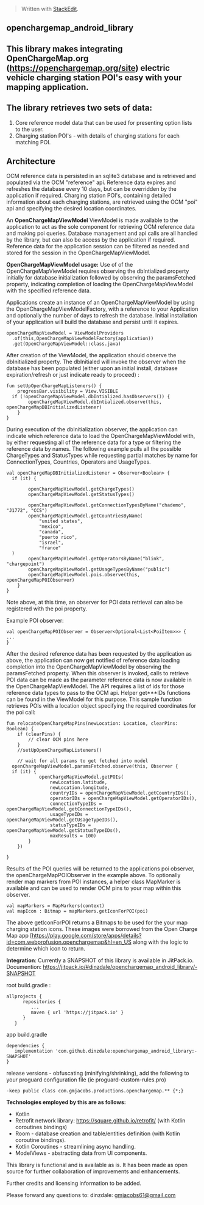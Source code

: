 



> Written with [StackEdit](https://stackedit.io/).
>

## openchargemap_android_library

## This library makes integrating OpenChargeMap.org (https://openchargemap.org/site) electric vehicle charging station POI's easy with your mapping application.





## **The library retrieves two sets of data:**

 1. Core reference model data that can be used for presenting option lists to the user.
 2. Charging station POI's - with details of charging stations for
   each matching POI.


## Architecture
OCM reference data is persisted in an sqlite3 database and is retrieved and populated via the OCM "reference" api. Reference data expires and refreshes the database every 10 days, but can be overridden by the application if required.
Charging station POI's, containing detailed information about each charging stations, are retrieved using the OCM "poi" api and specifying the desired location coordinates.

An **OpenChargeMapViewModel** ViewModel is made available to the application to act as the sole component for retrieving OCM reference data and making poi queries. Database management and api calls are all handled by the library, but can also be access by the application if required.
Reference data for the application session can be filtered as needed and stored for the session in the OpenChargeMapViewModel.

**OpenChargeMapViewModel usage:**
Use of of the OpenChargeMapViewModel requires observing the dbIntialized property initially for database initialization followed by observing the paramsFetched property, indicating completion of loading the OpenChargeMapViewModel with the specified reference data.

Applications create an instance of an OpenChargeMapViewModel by using the OpenChargeMapViewModelFactory,  with a reference to your  Application and optionally the number of days to refresh the database.  Initial installation of your application will build the database and persist until it expires.

    openChargeMapViewModel = ViewModelProviders
      .of(this,OpenChargeMapViewModelFactory(application))
      .get(OpenChargeMapViewModel::class.java)

After creation of the ViewModel, the application should observe the dbInitialized property. The dbInitialed will invoke the observer when the database has been populated (either upon an initial install, database expiration/refresh or just indicate ready to proceed) :

    fun setUpOpenChargeMapListeners() {
        progressBar.visibility = View.VISIBLE
      if (!openChargeMapViewModel.dbIntialized.hasObservers()) {
            openChargeMapViewModel.dbIntialized.observe(this, openChargeMapDBInitializedListener)
        }
    }

During execution of the dbInitialization observer, the application can indicate which reference data to load the OpenChargeMapViewModel with, by either requesting all of the reference data for a type or filtering the reference data by names. The following example pulls all the possible ChargeTypes and StatusTypes while requesting partial matches by name for ConnectionTypes, Countries, Operators and UsageTypes.

    val openChargeMapDBInitializedListener = Observer<Boolean> {
      if (it) {

            openChargeMapViewModel.getChargeTypes()
            openChargeMapViewModel.getStatusTypes()

            openChargeMapViewModel.getConnectionTypesByName("chademo", "J1772", "CCS")
            openChargeMapViewModel.getCountriesByName(
                "united states",
                "mexico",
                "canada",
                "puerto rico",
                "israel",
                "france"
      )
            openChargeMapViewModel.getOperatorsByName("blink", "chargepoint")
            openChargeMapViewModel.getUsageTypesByName("public")
            openChargeMapViewModel.pois.observe(this, openChargeMapPOIObserver)
        }
    }
Note above, at this time, an observer for POI data retrieval can also be registered with the poi property.

Example POI observer:

    val openChargeMapPOIObserver = Observer<Optional<List<PoiItem>>> {
    ...
    }

After the desired reference data has been requested by the application as above, the application can now get notified of reference data loading completion into the  OpenChargeMapViewModel by observing the paramsFetched property. When this observer is invoked, calls to retrieve POI data can be made as the parameter reference data is now available in the OpenChargeMapViewModel. The API requires a list of ids for those reference data types to pass to the OCM api. Helper get***IDs functions can be found in the ViewModel for this purpose. This sample function retrieves POIs with a location object specifying the required coordinates for the poi call:

    fun relocateOpenChargeMapPins(newLocation: Location, clearPins: Boolean) {
        if (clearPins) {
            // clear OCM pins here
        }
        //setUpOpenChargeMapListeners()

        // wait for all params to get fetched into model
      openChargeMapViewModel.paramsFetched.observe(this, Observer {
      if (it) {
                openChargeMapViewModel.getPOIs(
                    newLocation.latitude,
                    newLocation.longitude,
                    countryIDs = openChargeMapViewModel.getCountryIDs(),
                    operatorIDs = openChargeMapViewModel.getOperatorIDs(),
                    connectionTypeIDs = openChargeMapViewModel.getConnectionTypeIDs(),
                    usageTypeIDs = openChargeMapViewModel.getUsageTypeIDs(),
                    statusTypeIDs = openChargeMapViewModel.getStatusTypeIDs(),
                    maxResults = 100)
            }
        })

    }

Results of the POI queries will be returned to the applications poi observer, the openChargeMapPOIObserver in the example above.
To optionally render map markers from POI instances, a helper class MapMarker is available and can be used to render OCM pins to your map within this observer.

    val mapMarkers = MapMarkers(context)
    val mapIcon : Bitmap = mapMarkers.getIconForPOI(poi)

The above getIconForPOI returns a Bitmaps to be used for the your map charging station icons. These images were borrowed from the Open Charge Map app [https://play.google.com/store/apps/details?id=com.webprofusion.openchargemap&hl=en_US along with the
logic to determine which icon to return.

**Integration**:
Currently a SNAPSHOT of this library is available in JitPack.io.
Documention: https://jitpack.io/#dinzdale/openchargemap_android_library/-SNAPSHOT

root build.gradle  :

    allprojects {
          repositories {
             ...
             maven { url 'https://jitpack.io' }
          }
       }


app build.gradle

    dependencies {
       implementation 'com.github.dinzdale:openchargemap_android_library:-SNAPSHOT'
    }


release versions - obfuscating  (minifying/shrinking), add the following to your proguard configuration file (ie proguard-custom-rules.pro)

    -keep public class com.gmjacobs.productions.openchargemap.** {*;}


**Technologies employed by this are as follows:**

 - Kotlin
 - Retrofit network library: https://square.github.io/retrofit/ (with Kotlin
   coroutines bindings)
 - Room - database creation and table/entities definition (with Kotlin coroutine bindings).
 - Kotlin Coroutines - streamlining async handling.
 - ModelViews - abstracting data from UI components.

This library is functional and is available as is. It has been made as open source for further collaboration of improvements and enhancements.

Further credits and licensing information to be added.

Please forward any questions to:
dinzdale:
gmjacobs61@gmail.com
